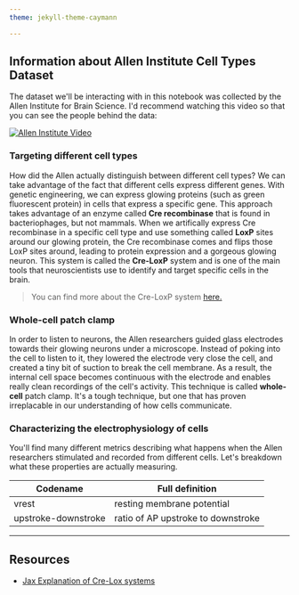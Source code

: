 ```yaml
---
theme: jekyll-theme-caymann

---
```


## Information about Allen Institute Cell Types Dataset
The dataset we'll be interacting with in this notebook was collected by the Allen Institute for Brain Science. I'd recommend watching this video so that you can see the people behind the data:

[![Allen Institute Video](http://img.youtube.com/vi/1GWyjxzxqII/0.jpg)](https://www.youtube.com/watch?v=1GWyjxzxqII "Allen Cell Types Database: Understanding the fundamental building blocks of the brain")

### Targeting different cell types
How did the Allen actually distinguish between different cell types? We can take advantage of the fact that different cells express different genes. With genetic engineering, we can express glowing proteins (such as green fluorescent protein) in cells that express a specific gene. This approach takes advantage of an enzyme called <b>Cre recombinase</b> that is found in bacteriophages, but not mammals. When we artifically express Cre recombinase in a specific cell type and use something called <b>LoxP</b> sites around our glowing protein, the Cre recombinase comes and flips those LoxP sites around, leading to protein expression and a gorgeous glowing neuron. This system is called the <b>Cre-LoxP</b> system and is one of the main tools that neuroscientists use to identify and target specific cells in the brain.

> You can find more about the Cre-LoxP system <a href="https://www.jax.org/news-and-insights/2006/may/the-cre-lox-and-flp-frt-systems">here.</a>

### Whole-cell patch clamp
In order to listen to neurons, the Allen researchers guided glass electrodes towards their glowing neurons under a microscope. Instead of poking into the cell to listen to it, they lowered the electrode very close the cell, and created a tiny bit of suction to break the cell membrane. As a result, the internal cell space becomes continuous with the electrode and enables really clean recordings of the cell's activity. This technique is called <b>whole-cell</b> patch clamp. It's a tough technique, but one that has proven irreplacable in our understanding of how cells communicate.

### Characterizing the electrophysiology of cells
You'll find many different metrics describing what happens when the Allen researchers stimulated and recorded from different cells. Let's breakdown what these properties are actually measuring.

| Codename                | Full definition   
| -------------           |------------------------------------|
| vrest                   | resting membrane potential         |
| upstroke-downstroke     | ratio of AP upstroke to downstroke |

---

## Resources
* <a href="https://www.jax.org/news-and-insights/2006/may/the-cre-lox-and-flp-frt-systems">Jax Explanation of Cre-Lox systems</a>

